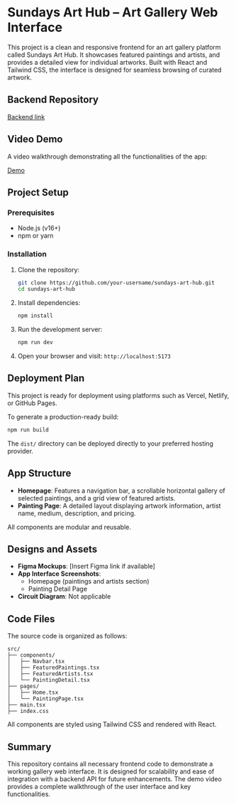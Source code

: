 # Sundays Art Hub – Art Gallery Web Interface

This project is a clean and responsive frontend for an art gallery platform called Sundays Art Hub. It showcases featured paintings and artists, and provides a detailed view for individual artworks. Built with React and Tailwind CSS, the interface is designed for seamless browsing of curated artwork.


## Backend Repository

[Backend link](https://github.com/ElisaNiyogisubizo/sundays-bn)

## Video Demo

A video walkthrough demonstrating all the functionalities of the app:

[Demo](https://drive.google.com/drive/folders/1S-8ZqW_oGRUDxRDQBcXx8xEsXL7BG8g1?usp=drive_link)

## Project Setup

### Prerequisites

- Node.js (v16+)
- npm or yarn

### Installation

1. Clone the repository:

   ```bash
   git clone https://github.com/your-username/sundays-art-hub.git
   cd sundays-art-hub
   ```

2. Install dependencies:

   ```bash
   npm install
   ```

3. Run the development server:

   ```bash
   npm run dev
   ```

4. Open your browser and visit: `http://localhost:5173`

## Deployment Plan

This project is ready for deployment using platforms such as Vercel, Netlify, or GitHub Pages.

To generate a production-ready build:

```bash
npm run build
```

The `dist/` directory can be deployed directly to your preferred hosting provider.

## App Structure

- **Homepage**: Features a navigation bar, a scrollable horizontal gallery of selected paintings, and a grid view of featured artists.
- **Painting Page**: A detailed layout displaying artwork information, artist name, medium, description, and pricing.

All components are modular and reusable.

## Designs and Assets

- **Figma Mockups**: [Insert Figma link if available]
- **App Interface Screenshots**:
  - Homepage (paintings and artists section)
  - Painting Detail Page
- **Circuit Diagram**: Not applicable

## Code Files

The source code is organized as follows:

```
src/
├── components/
│   ├── Navbar.tsx
│   ├── FeaturedPaintings.tsx
│   ├── FeaturedArtists.tsx
│   └── PaintingDetail.tsx
├── pages/
│   ├── Home.tsx
│   └── PaintingPage.tsx
├── main.tsx
├── index.css
```

All components are styled using Tailwind CSS and rendered with React.

## Summary

This repository contains all necessary frontend code to demonstrate a working gallery web interface. It is designed for scalability and ease of integration with a backend API for future enhancements. The demo video provides a complete walkthrough of the user interface and key functionalities.
